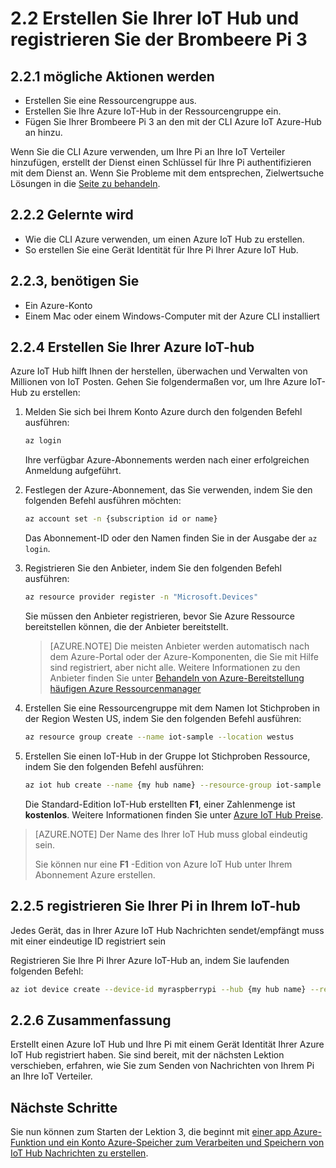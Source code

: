 <properties
 pageTitle="Erstellen Sie Ihre IoT Hub und Registrieren Ihrer Himbeeren Pi 3 | Microsoft Azure"
 description="Erstellen einer Ressourcengruppe, einen Hub Azure IoT erstellen und Ihrer Pi im Azure IoT Hub mithilfe der CLI Azure registrieren."
 services="iot-hub"
 documentationCenter=""
 authors="shizn"
 manager="timlt"
 tags=""
 keywords=""/>

<tags
 ms.service="iot-hub"
 ms.devlang="multiple"
 ms.topic="article"
 ms.tgt_pltfrm="na"
 ms.workload="na"
 ms.date="10/21/2016"
 ms.author="xshi"/>

# <a name="22-create-your-iot-hub-and-register-your-raspberry-pi-3"></a>2.2 Erstellen Sie Ihrer IoT Hub und registrieren Sie der Brombeere Pi 3

## <a name="221-what-you-will-do"></a>2.2.1 mögliche Aktionen werden

- Erstellen Sie eine Ressourcengruppe aus.
- Erstellen Sie Ihre Azure IoT-Hub in der Ressourcengruppe ein.
- Fügen Sie Ihrer Brombeere Pi 3 an den mit der CLI Azure IoT Azure-Hub an hinzu.

Wenn Sie die CLI Azure verwenden, um Ihre Pi an Ihre IoT Verteiler hinzufügen, erstellt der Dienst einen Schlüssel für Ihre Pi authentifizieren mit dem Dienst an. Wenn Sie Probleme mit dem entsprechen, Zielwertsuche Lösungen in die [Seite zu behandeln](iot-hub-raspberry-pi-kit-node-troubleshooting.md).

## <a name="222-what-you-will-learn"></a>2.2.2 Gelernte wird

- Wie die CLI Azure verwenden, um einen Azure IoT Hub zu erstellen.
- So erstellen Sie eine Gerät Identität für Ihre Pi Ihrer Azure IoT Hub.

## <a name="223-what-you-need"></a>2.2.3, benötigen Sie

- Ein Azure-Konto
- Einem Mac oder einem Windows-Computer mit der Azure CLI installiert

## <a name="224-create-your-azure-iot-hub"></a>2.2.4 Erstellen Sie Ihrer Azure IoT-hub

Azure IoT Hub hilft Ihnen der herstellen, überwachen und Verwalten von Millionen von IoT Posten. Gehen Sie folgendermaßen vor, um Ihre Azure IoT-Hub zu erstellen:

1. Melden Sie sich bei Ihrem Konto Azure durch den folgenden Befehl ausführen:

    ```bash
    az login
    ```

    Ihre verfügbar Azure-Abonnements werden nach einer erfolgreichen Anmeldung aufgeführt.

2. Festlegen der Azure-Abonnement, das Sie verwenden, indem Sie den folgenden Befehl ausführen möchten:

    ```bash
    az account set -n {subscription id or name}
    ```

    Das Abonnement-ID oder den Namen finden Sie in der Ausgabe der `az login`.

3. Registrieren Sie den Anbieter, indem Sie den folgenden Befehl ausführen:

    ```bash
    az resource provider register -n "Microsoft.Devices"
    ```

    Sie müssen den Anbieter registrieren, bevor Sie Azure Ressource bereitstellen können, die der Anbieter bereitstellt.

    > [AZURE.NOTE] Die meisten Anbieter werden automatisch nach dem Azure-Portal oder der Azure-Komponenten, die Sie mit Hilfe sind registriert, aber nicht alle. Weitere Informationen zu den Anbieter finden Sie unter [Behandeln von Azure-Bereitstellung häufigen Azure Ressourcenmanager](../resource-manager-common-deployment-errors.md)

4. Erstellen Sie eine Ressourcengruppe mit dem Namen Iot Stichproben in der Region Westen US, indem Sie den folgenden Befehl ausführen:

    ```bash
    az resource group create --name iot-sample --location westus
    ```

5. Erstellen Sie einen IoT-Hub in der Gruppe Iot Stichproben Ressource, indem Sie den folgenden Befehl ausführen:

    ```bash
    az iot hub create --name {my hub name} --resource-group iot-sample
    ```

    Die Standard-Edition IoT-Hub erstellten **F1**, einer Zahlenmenge ist **kostenlos**. Weitere Informationen finden Sie unter [Azure IoT Hub Preise](https://azure.microsoft.com/pricing/details/iot-hub/).

> [AZURE.NOTE] Der Name des Ihrer IoT Hub muss global eindeutig sein.
>
> Sie können nur eine **F1** -Edition von Azure IoT Hub unter Ihrem Abonnement Azure erstellen.

## <a name="225-register-your-pi-in-your-iot-hub"></a>2.2.5 registrieren Sie Ihrer Pi in Ihrem IoT-hub

Jedes Gerät, das in Ihrer Azure IoT Hub Nachrichten sendet/empfängt muss mit einer eindeutige ID registriert sein

Registrieren Sie Ihre Pi Ihrer Azure IoT-Hub an, indem Sie laufenden folgenden Befehl:

```bash
az iot device create --device-id myraspberrypi --hub {my hub name} --resource-group iot-sample
```

## <a name="226-summary"></a>2.2.6 Zusammenfassung

Erstellt einen Azure IoT Hub und Ihre Pi mit einem Gerät Identität Ihrer Azure IoT Hub registriert haben. Sie sind bereit, mit der nächsten Lektion verschieben, erfahren, wie Sie zum Senden von Nachrichten von Ihrem Pi an Ihre IoT Verteiler.

## <a name="next-steps"></a>Nächste Schritte

Sie nun können zum Starten der Lektion 3, die beginnt mit [einer app Azure-Funktion und ein Konto Azure-Speicher zum Verarbeiten und Speichern von IoT Hub Nachrichten zu erstellen](iot-hub-raspberry-pi-kit-node-lesson3-deploy-resource-manager-template.md).